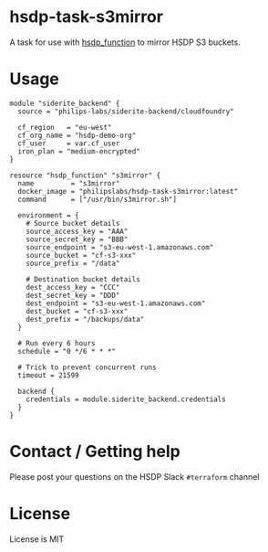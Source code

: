# hsdp-task-s3mirror

A task for use with [hsdp_function](https://registry.terraform.io/providers/philips-software/hsdp/latest/docs/resources/function) to mirror HSDP S3 buckets.

# Usage

```hcl
module "siderite_backend" {
  source = "philips-labs/siderite-backend/cloudfoundry"

  cf_region   = "eu-west"
  cf_org_name = "hsdp-demo-org"
  cf_user     = var.cf_user
  iron_plan = "medium-encrypted"
}

resource "hsdp_function" "s3mirror" {
  name         = "s3mirror"
  docker_image = "philipslabs/hsdp-task-s3mirror:latest"
  command      = ["/usr/bin/s3mirror.sh"]

  environment = {
    # Source bucket details
    source_access_key = "AAA"
    source_secret_key = "BBB"
    source_endpoint = "s3-eu-west-1.amazonaws.com"
    source_bucket = "cf-s3-xxx"
    source_prefix = "/data"

    # Destination bucket details
    dest_access_key = "CCC"
    dest_secret_key = "DDD"
    dest_endpoint = "s3-eu-west-1.amazonaws.com"
    dest_bucket = "cf-s3-xxx"
    dest_prefix = "/backups/data"
  }

  # Run every 6 hours
  schedule = "0 */6 * * *"
  
  # Trick to prevent concurrent runs
  timeout = 21599

  backend {
    credentials = module.siderite_backend.credentials
  }
}
```

# Contact / Getting help

Please post your questions on the HSDP Slack `#terraform` channel

# License

License is MIT
